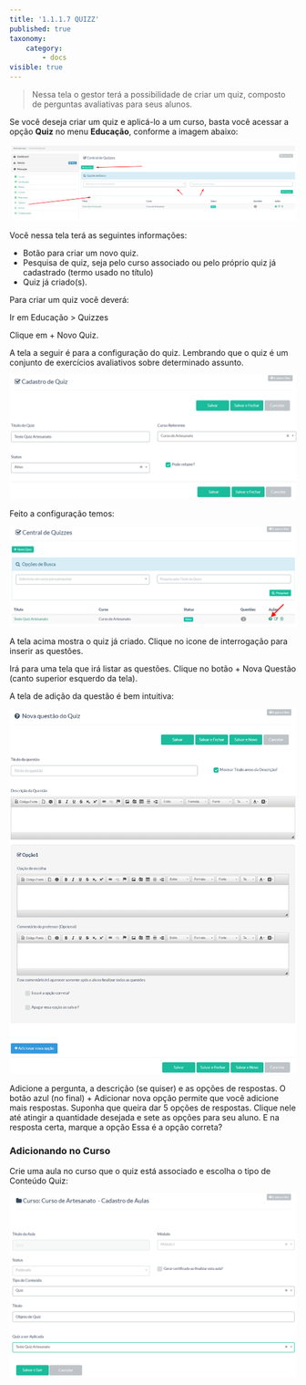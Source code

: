 ```yaml
---
title: '1.1.1.7 QUIZZ'
published: true
taxonomy:
    category:
        - docs
visible: true
---
```


> Nessa tela o gestor terá a possibilidade de criar um quiz, composto de perguntas avaliativas para seus alunos.
 
Se você deseja criar um quiz e aplicá-lo a um curso, basta você acessar a opção **Quiz** no menu **Educação**, conforme a imagem abaixo:

![Imagem Quiz](quiz1.png)

Você nessa tela terá as seguintes informações: 

- Botão para criar um novo quiz.
- Pesquisa de quiz, seja pelo curso associado ou pelo próprio quiz já cadastrado (termo usado no título)
- Quiz já criado(s).

Para criar um quiz você deverá:

Ir em Educação > Quizzes

Clique em + Novo Quiz.

A tela a seguir é para a configuração do quiz. Lembrando que o quiz é um conjunto de exercícios avaliativos sobre determinado assunto.

![Imagem Quiz](quiz2.png)

Feito a configuração temos:

![Imagem Quiz](quiz03.png)

A tela acima mostra o quiz já criado. Clique no icone de interrogação para inserir as questões.

Irá para uma tela que irá listar as questões. Clique no botão + Nova Questão (canto superior esquerdo da tela).

A tela de adição da questão é bem intuitiva:

![Imagem Quiz](quiz4.png)

Adicione a pergunta, a descrição (se quiser) e as opções de respostas. O botão azul (no final) + Adicionar nova opção permite que você adicione mais respostas. Suponha que queira dar 5 opções de respostas. Clique nele até atingir a quantidade desejada e sete as opções para seu aluno. E na resposta certa, marque a opção Essa é a opção correta?

### Adicionando no Curso ###

Crie uma aula no curso que o quiz está associado e escolha o tipo de Conteúdo Quiz:

![Imagem Quiz](quiz5.png)
